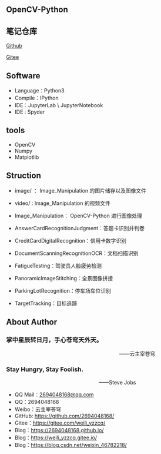 ## OpenCV-Python


## 笔记仓库
[Github](git@github.com:2694048168/MachineLearning.git)


[Gitee](git@gitee.com:weili_yzzcq/MachineLearning.git)

## Software
- Language：Python3
- Compile：IPython
- IDE：JupyterLab \ JupyterNotebook
- IDE : Spyder

## tools
- OpenCV
- Numpy
- Matplotlib

## Struction
- image/ ： Image_Manipulation 的图片储存以及图像文件
- video/ : Image_Manipulation 的视频文件
- Image_Manipulation： OpenCV-Python 进行图像处理

- AnswerCardRecognitionJudgment：答题卡识别并判卷

- CreditCardDigitalRecognition：信用卡数字识别

- DocumentScanningRecognitionOCR：文档扫描识别

- FatigueTesting：驾驶员人脸疲劳检测

- PanoramicImageStitching：全景图像拼接

- ParkingLotRecognition：停车场车位识别

- TargetTracking：目标追踪



## About Author

### 掌中星辰转日月，手心苍穹天外天。
&emsp;&emsp;&emsp;&emsp;&emsp;&emsp;&emsp;&emsp;&emsp;&emsp;&emsp;&emsp;&emsp;&emsp;&emsp;&emsp;&emsp;&emsp;&emsp;&emsp;&emsp;&emsp;——云主宰苍穹

### Stay Hungry, Stay Foolish.
&emsp;&emsp;&emsp;&emsp;&emsp;&emsp;&emsp;&emsp;&emsp;&emsp;&emsp;&emsp;&emsp;&emsp;&emsp;&emsp;&emsp;&emsp;——Steve Jobs

- QQ Mail：2694048168@qq.com
- QQ：2694048168
- Weibo：云主宰苍穹
- GitHub: https://github.com/2694048168/
- Gitee：https://gitee.com/weili_yzzcq/
- Blog：https://2694048168.github.io/
- Blog：https://weili_yzzcq.gitee.io/ 
- Blog：https://blog.csdn.net/weixin_46782218/